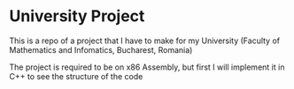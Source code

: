 # University Project

This is a repo of a project that I have to make for my University (Faculty of Mathematics and Infomatics, Bucharest, Romania)

The project is required to be on x86 Assembly, but first I will implement it in C++ to see the structure of the code
